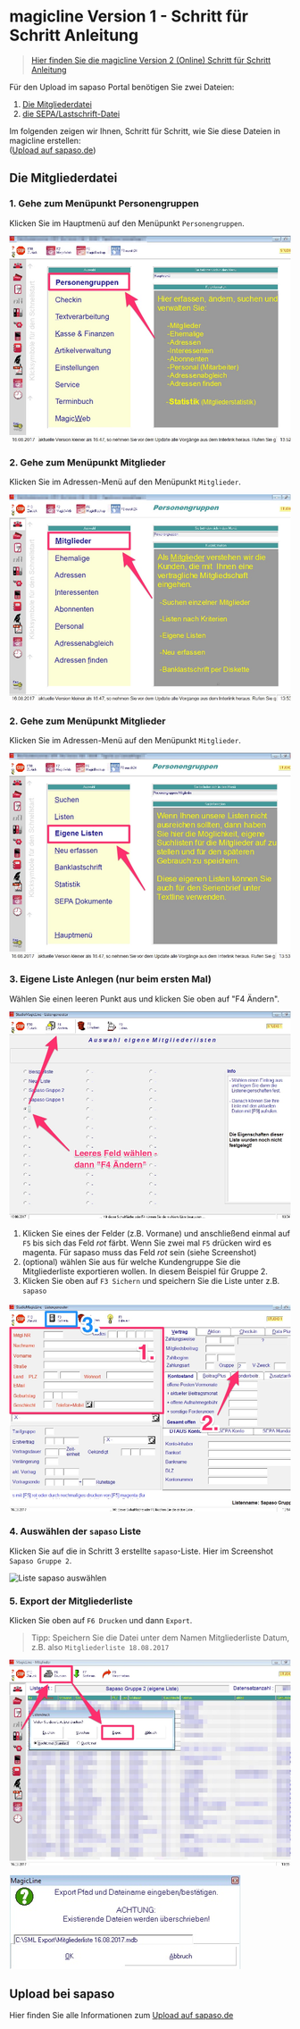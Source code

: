 # magicline Version 1 - Schritt für Schritt Anleitung

> [Hier finden Sie die magicline Version 2 (Online) Schritt für Schritt Anleitung](/magicline/v2-schritt-fuer-schritt-anleitung)

Für den Upload im sapaso Portal benötigen Sie zwei Dateien:

1. [Die Mitgliederdatei](#die-mitgliederdatei)
2. [die SEPA/Lastschrift-Datei](#sepalastschrift-datei-erstellen)

Im folgenden zeigen wir Ihnen, Schritt für Schritt, wie Sie diese Dateien in magicline erstellen:  
([Upload auf sapaso.de](upload-im-portal))

## Die Mitgliederdatei

### 1. Gehe zum Menüpunkt Personengruppen

Klicken Sie im Hauptmenü auf den Menüpunkt `Personengruppen`.

![Menü-Punkt Personengruppen auswählen](magicline/_media/v1/mitgliederliste/1-personengruppen.jpg "Menü-Punkt Personengruppen auswählen")

### 2. Gehe zum Menüpunkt Mitglieder

Klicken Sie im Adressen-Menü auf den Menüpunkt `Mitglieder`.

![Menü-Punkt Mitglieder auswählen](magicline/_media/v1/mitgliederliste/2-mitglieder.jpg "Menü-Punkt Mitglieder auswählen")

### 2. Gehe zum Menüpunkt Mitglieder

Klicken Sie im Adressen-Menü auf den Menüpunkt `Mitglieder`.

![Menü-Punkt Eigene Liste auswählen](magicline/_media/v1/mitgliederliste/3-eigene-liste.jpg "Menü-Punkt Eigene Liste auswählen")

### 3. Eigene Liste Anlegen (nur beim ersten Mal)

Wählen Sie einen leeren Punkt aus und klicken Sie oben auf "F4 Ändern".

![Leeres Feld und Ändern auswählen](magicline/_media/v1/mitgliederliste/4-leeres-feld-plus-aendern.jpg "Leeres Feld und Ändern auswählen")

  1. Klicken Sie eines der Felder (z.B. Vormane) und anschließend einmal auf `F5` bis sich das Feld *rot* färbt.
  Wenn Sie zwei mal `F5` drücken wird es magenta. Für sapaso muss das Feld *rot* sein (siehe Screenshot)
  2. (optional) wählen Sie aus für welche Kundengruppe Sie die Mitgliederliste exportieren wollen.
  In diesem Beispiel für Gruppe 2.
  3. Klicken Sie oben auf `F3 Sichern` und speichern Sie die Liste unter z.B. `sapaso`

![Felder auswählen](magicline/_media/v1/mitgliederliste/5-gruppe-anlegen.jpg "Felder auswählen")

### 4. Auswählen der `sapaso` Liste

Klicken Sie auf die in Schritt 3 erstellte `sapaso`-Liste. Hier im Screenshot `Sapaso Gruppe 2`.

![Liste sapaso auswählen](magicline/_media/v1/mitgliederliste/6-liste-auswählen.jpg "Liste sapaso auswählen")

### 5. Export der Mitgliederliste

Klicken Sie oben auf `F6 Drucken` und dann `Export`.

> Tipp: Speichern Sie die Datei unter dem Namen Mitgliederliste Datum, z.B. also `Mitgliederliste 18.08.2017`

![Exportieren Sie die Daten](magicline/_media/v1/mitgliederliste/7-daten-exportieren.jpg "Exportieren Sie die Daten")

![Speichern der Daten unter Mitgliederliste und Datum](magicline/_media/v1/mitgliederliste/8-speichern-unter-mitgliederliste-und-datum.jpg "Speichern der Daten unter Mitgliederliste + Datum")

## Upload bei sapaso

Hier finden Sie alle Informationen zum [Upload auf sapaso.de](upload-im-portal)
